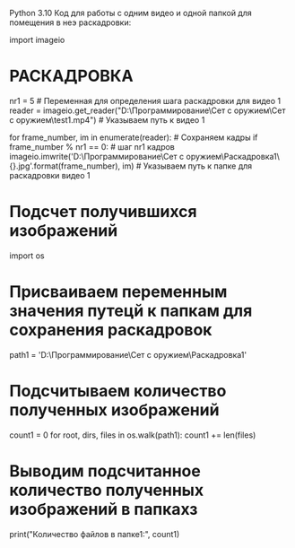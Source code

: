 Python 3.10
Код для работы с одним видео и одной папкой для помещения в неэ раскадровки:

import imageio

# РАСКАДРОВКА

nr1 = 5 # Переменная для определения шага раскадровки для видео 1
reader = imageio.get_reader("D:\\Программирование\\Сет с оружием\\Сет с оружием\\test1.mp4") # Указываем путь к видео 1

for frame_number, im in enumerate(reader): # Сохраняем кадры
    if frame_number % nr1 == 0: # шаг nr1 кадров
      imageio.imwrite('D:\\Программирование\\Сет с оружием\\Раскадровка1\\{}.jpg'.format(frame_number), im) # Указываем путь к папке для раскадровки видео 1

# Подсчет получившихся изображений
import os

# Присваиваем переменным значения путецй к папкам для сохранения раскадровок

path1 = 'D:\Программирование\Сет с оружием\Раскадровка1'

# Подсчитываем количество полученных изображений

count1 = 0
for root, dirs, files in os.walk(path1):
    count1 += len(files)


# Выводим подсчитанное количество полученных изображений в папкахз

print("Количество файлов в папке1:", count1)
